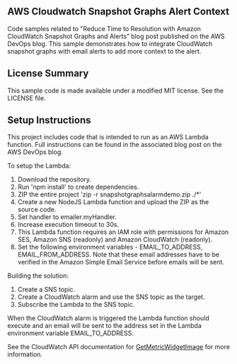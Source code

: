 ## AWS Cloudwatch Snapshot Graphs Alert Context

Code samples related to "Reduce Time to Resolution with Amazon CloudWatch Snapshot Graphs and Alerts” blog post published on the AWS DevOps blog. This sample demonstrates how to integrate CloudWatch snapshot graphs with email alerts to add more context to the alert.

## License Summary

This sample code is made available under a modified MIT license. See the LICENSE file.

## Setup Instructions

This project includes code that is intended to run as an AWS Lambda function. Full instructions can be found in the associated blog post on the AWS DevOps blog. 

To setup the Lambda: 

1. Download the repository. 
2. Run 'npm install' to create dependencies. 
3. ZIP the entire project 'zip -r snapshotgraphsalarmdemo.zip ./*'
4. Create a new NodeJS Lambda function and upload the ZIP as the source code. 
5. Set handler to emailer.myHandler. 
6. Increase execution timeout to 30s.
7. This Lambda function requires an IAM role with permissions for Amazon SES, Amazon SNS (readonly) and Amazon CloudWatch (readonly). 
8. Set the following environment variables - EMAIL_TO_ADDRESS, EMAIL_FROM_ADDRESS. Note that these email addresses have to be verified in the Amazon Simple Email Service before emails will be sent. 

Building the solution:
1. Create a SNS topic. 
2. Create a CloudWatch alarm and use the SNS topic as the target.
3. Subscribe the Lambda to the SNS topic.

When the CloudWatch alarm is triggered the Lambda function should execute and an email will be sent to the address set in the Lambda environment variable EMAIL_TO_ADDRESS.  

See the CloudWatch API documentation for [GetMetricWidgetImage](https://docs.aws.amazon.com/AmazonCloudWatch/latest/APIReference/API_GetMetricWidgetImage.html) for more information. 
